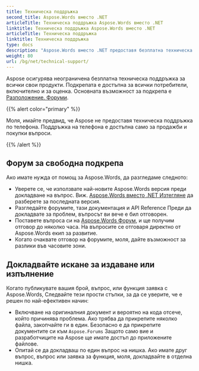 ```yaml
---
title: Техническа поддръжка
second_title: Aspose.Words вместо .NET
articleTitle: Техническа поддръжка Aspose.Words вместо .NET
linktitle: Техническа поддръжка Aspose.Words вместо .NET
articleTitle: Техническа поддръжка
linktitle: Техническа поддръжка
type: docs
description: "Aspose.Words вместо .NET предоставя безплатна техническа подкрепа на всички потребители. Моля, докладвайте вашия въпрос, издаване, или функция заявка с помощта на Aspose Free Support Forum."
weight: 80
url: /bg/net/technical-support/
---
```


Aspose осигурява неограничена безплатна техническа поддръжка за всички свои продукти. Подкрепата е достъпна за всички потребители, включително и за оценка. Основната възможност за подкрепа е [Разположение. Форуми](https://forum.aspose.com/c/words/8).

{{% alert color="primary" %}}

Моля, имайте предвид, че Aspose не предоставя техническа поддръжка по телефона. Поддръжка на телефона е достъпна само за продажби и покупки въпроси.

{{% /alert %}}

## Форум за свободна подкрепа

Ако имате нужда от помощ за Aspose.Words, да разгледаме следното:

* Уверете се, че използвате най-новите Aspose.Words версия преди докладване на въпрос. Виж. [Aspose.Words вместо .NET Изтегляне](https://www.nuget.org/packages/Aspose.Words/) да разберете за последната версия.
* Разгледайте форумите, тази документация и API Reference Преди да докладвате за проблем, въпросът ви вече е бил отговорен.
* Поставете въпроса си на [Aspose.Words Форум](https://forum.aspose.com/c/words/8), и ще получим отговор до няколко часа. На въпросите се отговаря директно от Aspose.Words екип за развитие.
* Когато очаквате отговор на форумите, моля, дайте възможност за разлики във часовите зони.

## Докладвайте искане за издаване или изпълнение

Когато публикувате вашия брой, въпрос, или функция заявка с Aspose.Words, Следвайте тези прости стъпки, за да се уверите, че е решен по най-ефективен начин:

* Включване на оригиналния документ и вероятно на кода отсече, който причинява проблема. Ако трябва да прикрепите няколко файла, закопчайте ги в един. Безопасно е да прикрепите документите си към `Aspose.Forums` Защото само вие и разработчиците на Aspose ще имате достъп до приложените файлове.
* Опитай се да докладваш по един въпрос на нишка. Ако имате друг въпрос, въпрос или заявка за функция, моля, докладвайте в отделна нишка.
